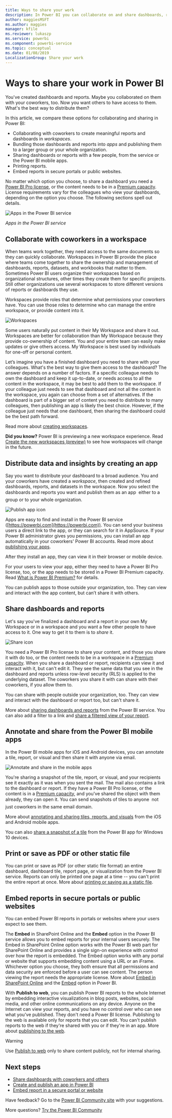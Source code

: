 ```yaml
---
title: Ways to share your work
description: In Power BI you can collaborate on and share dashboards, reports, tiles, and apps in different ways. Each has its advantages.
author: maggiesMSFT
ms.author: maggies
manager: kfile
ms.reviewer: lukaszp
ms.service: powerbi
ms.component: powerbi-service
ms.topic: conceptual
ms.date: 01/08/2019
LocalizationGroup: Share your work
---
```


# Ways to share your work in Power BI

You've created dashboards and reports. Maybe you collaborated on them with your coworkers, too. Now you want others to have access to them. What's the best way to distribute them?

In this article, we compare these options for collaborating and sharing in Power BI:

* Collaborating with coworkers to create meaningful reports and dashboards in *workspaces*.
* Bundling those dashboards and reports into *apps* and publishing them to a larger group or your whole organization.
* Sharing dashboards or reports with a few people, from the service or the Power BI mobile apps.
* Printing reports.
* Embed reports in secure portals or public websites.

No matter which option you choose, to share a dashboard you need a [Power BI Pro license](service-features-license-type.md), or the content needs to be in a [Premium capacity](service-premium.md). License requirements vary for the colleagues who view your dashboards, depending on the option you choose. The following sections spell out details. 

![Apps in the Power BI service](media/service-how-to-collaborate-distribute-dashboards-reports/power-bi-apps-home-blog.png)

*Apps in the Power BI service*

## Collaborate with coworkers in a workspace

When teams work together, they need access to the same documents so they can quickly collaborate. Workspaces in Power BI provide the place where teams come together to share the ownership and management of dashboards, reports, datasets, and workbooks that matter to them. Sometimes Power BI users organize their workspaces based on organizational structures, other times they create them for specific projects. Still other organizations use several workspaces to store different versions of reports or dashboards they use. 

Workspaces provide roles that determine what permissions your coworkers have. You can use those roles to determine who can manage the entire workspace, or provide content into it.

![Workspaces](media/service-how-to-collaborate-distribute-dashboards-reports/power-bi-apps-workspaces.png)

Some users naturally put content in their My Workspace and share it out. Workspaces are better for collaboration than My Workspace because they provide co-ownership of content. You and your entire team can easily make updates or give others access. My Workspace is best used by individuals for one-off or personal content.

Let’s imagine you have a finished dashboard you need to share with your colleagues. What's the best way to give them access to the dashboard? The answer depends on a number of factors. If a specific colleague needs to own the dashboard and keep it up-to-date, or needs access to all the content in the workspace, it may be best to add them to the workspace. If your colleague just needs to see that dashboard and not all the content in the workspace, you again can choose from a set of alternatives. If the dashboard is part of a bigger set of content you need to distribute to many colleagues, then publishing an app is likely the best choice. However, if the colleague just needs that one dashboard, then sharing the dashboard could be the best path forward.

Read more about [creating workspaces](service-create-workspaces.md).

**Did you know?** Power BI is previewing a new workspace experience. Read [Create the new workspaces (preview)](service-create-the-new-workspaces.md) to see how workspaces will change in the future. 

## Distribute data and insights by creating an app

Say you want to distribute your dashboard to a broad audience. You and your coworkers have created a *workspace*, then created and refined dashboards, reports, and datasets in the workspace. Now you select the dashboards and reports you want and publish them as an app &#151; either to a group or to your whole organization.

![Publish app icon](media/service-how-to-collaborate-distribute-dashboards-reports/power-bi-app-publish-600.png)

Apps are easy to find and install in the Power BI service ([https://powerbi.com](https://powerbi.com)). You can send your business users a direct link to the app, or they can search for it in AppSource. If your Power BI administrator gives you permissions, you can install an app automatically in your coworkers' Power BI accounts. Read more about [publishing your apps](service-create-distribute-apps.md).

After they install an app, they can view it in their browser or mobile device.

For your users to view your app, either they need to have a Power BI Pro license, too, or the app needs to be stored in a Power BI Premium capacity. Read [What is Power BI Premium?](service-premium.md) for details.

You can publish apps to those outside your organization, too. They can view and interact with the app content, but can’t share it with others.

## Share dashboards and reports

Let's say you've finalized a dashboard and a report in your own My Workspace or in a workspace and you want a few other people to have access to it. One way to get it to them is to *share* it. 

![Share icon](media/service-how-to-collaborate-distribute-dashboards-reports/power-bi-share-in-situ.png)

You need a Power BI Pro license to share your content, and those you share it with do too, or the content needs to be in a workspace in a [Premium capacity](service-premium.md). When you share a dashboard or report, recipients can view it and interact with it, but can't edit it. They see the same data that you see in the dashboard and reports unless row-level security (RLS) is applied to the underlying dataset. The coworkers you share it with can share with their coworkers, if you allow them to. 

You can share with people outside your organization, too. They can view and interact with the dashboard or report too, but can't share it. 

More about [sharing dashboards and reports](service-share-dashboards.md) from the Power BI service. You can also add a filter to a link and [share a filtered view of your report](service-share-reports.md).

## Annotate and share from the Power BI mobile apps

In the Power BI mobile apps for iOS and Android devices, you can annotate a tile, report, or visual and then share it with anyone via email.

![Annotate and share in the mobile apps](media/service-how-to-collaborate-distribute-dashboards-reports/power-bi-iphone-annotate.png)

You're sharing a snapshot of the tile, report, or visual, and your recipients see it exactly as it was when you sent the mail. The mail also contains a link to the dashboard or report. If they have a Power BI Pro license, or the content is in a [Premium capacity](service-premium.md), and you've shared the object with them already, they can open it. You can send snapshots of tiles to anyone &#151; not just coworkers in the same email domain.

More about [annotating and sharing tiles, reports, and visuals](consumer/mobile/mobile-annotate-and-share-a-tile-from-the-mobile-apps.md) from the iOS and Android mobile apps.

You can also [share a snapshot of a tile](consumer/mobile/mobile-windows-10-phone-app-get-started.md) from the Power BI app for Windows 10 devices.

## Print or save as PDF or other static file

You can print or save as PDF (or other static file format) an entire dashboard, dashboard tile, report page, or visualization from the Power BI service. Reports can only be printed one page at a time -- you can't print the entire report at once. More about [printing or saving as a static file](consumer/end-user-print.md).

## Embed reports in secure portals or public websites

You can embed Power BI reports in portals or websites where your users expect to see them.  

The **Embed** in SharePoint Online and the **Embed** option in the Power BI service allows you to embed reports for your internal users securely. The Embed in SharePoint Online option works with the Power BI web part for SharePoint Online and provides a single sign-on experience with control over how the report is embedded. The Embed option works with any portal or website that supports embedding content using a URL or an iFrame. Whichever option you choose, they both ensure that all permissions and data security are enforced before a user can see content. The person viewing the report needs the appropriate license. More about [Embed in SharePoint Online](service-embed-report-spo.md) and the [Embed](service-embed-secure.md) option in Power BI.  

With **Publish to web**, you can publish Power BI reports to the whole Internet by embedding interactive visualizations in blog posts, websites, social media, and other online communications on any device. Anyone on the Internet can view your reports, and you have no control over who can see what you've published. They don't need a Power BI license. Publishing to the web is available only for reports that you can edit. You can't publish reports to the web if they're shared with you or if they're in an app. More about [publishing to the web](service-publish-to-web.md).

>[!Warning]
>Use [Publish to web](service-publish-to-web.md) only to share content publicly, not for internal sharing.

## Next steps

* [Share dashboards with coworkers and others](service-share-dashboards.md)
* [Create and publish an app in Power BI](service-create-distribute-apps.md)
* [Embed report in a secure portal or website](service-embed-secure.md)

Have feedback? Go to the [Power BI Community site](https://community.powerbi.com/) with your suggestions.

More questions? [Try the Power BI Community](http://community.powerbi.com/)
